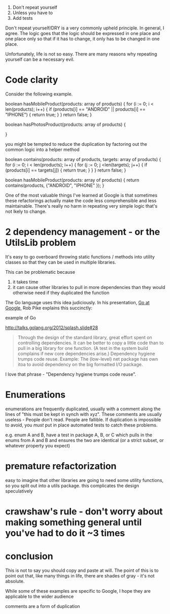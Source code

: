 1. Don't repeat yourself
2. Unless you have to
3. Add tests

Don't repeat yourself/DRY is a very commonly upheld principle. In general, I agree. The logic goes that the logic should be expressed in one place and one place only so that if it has to change, it only has to be changed in one place.

Unfortunately, life is not so easy. There are many reasons why repeating yourself can be a necessary evil.

# Code clarity

Consider the following example. 

boolean hasMobileProduct(products: array of products) {
    for (i := 0; i < len(products); i++) {
        if (products[i] == "ANDROID" ||
            products[i] == "IPHONE") {
            return true;
        }
    }
    return false;
}


boolean hasPhotosProduct(products: array of products) {

}

you might be tempted to reduce the duplication by factoring out the common logic into a helper method

boolean contains(products: array of products, targets: array of products) {
    for (i := 0; i < len(products); i++) {
        for (j := 0; j <len(targets); j++) {
            if (products[i] == targets[j]) {
                return true;
            }
        } 
    }
    return false;
}

boolean hasMobileProduct(products: array of products) {
    return contains(products, {"ANDROID", "IPHONE" });
}




One of the most valuable things I've learned at Google is that sometimes these refactorings actually make the code less comprehensible and less maintainable. There's really no harm in repeating very simple logic that's not lkely to change.



# 2 dependency management - or the UtilsLib problem

It's easy to go overboard throwing static functions / methods into utility classes so that they can be used in multiple libraries.

This can be problematic because 
1) it takes time
2) it can cause other libraries to pull in more dependencies than they would otherwise need if they duplicated the function


The Go language uses this idea judiciously. In his presentation, [Go at Google][], Rob Pike explains this succinctly:

[Go at Google]:http://talks.golang.org/2012/splash.slide#1
example of Go 

http://talks.golang.org/2012/splash.slide#28
> Through the design of the standard library, great effort spent on controlling dependencies.
> It can be better to copy a little code than to pull in a big library for one function.
> (A test in the system build complains if new core dependencies arise.)
> Dependency hygiene trumps code reuse.
> Example:
> The (low-level) net package has own itoa to avoid dependency on the big formatted I/O package.


I love that phrase - "Dependency hygiene trumps code reuse".


# Enumerations
enumerations are frequently duplicated, usually with a comment along the lines of "this must be kept in synch with xyz". These comments are usually useless -
People don't read. People are fallible. If duplication is impossible to avoid, you *must* put in place automated tests to catch these problems.


e.g. enum A and B, have a test in package A, B, or C which pulls in the enums from A and B and ensures the two are identical (or a strict subset, or whatever property you expect)


# premature refactorization
easy to imagine that other libraries are going to need some utility functions, so you split out into a utils package. this complicates the design speculatively

# crawshaw's rule - don't worry about making something general until you've had to do it ~3 times




# conclusion
This is not to say you should copy and paste at will. The point of this is to point out that, like many things in life, there are shades of gray - it's not absolute.

While some of these examples are specific to Google, I hope they are applicable to the wider audience


comments are a form of duplication
